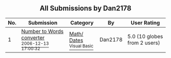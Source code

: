 ﻿<div align="center">

## All Submissions by Dan2178

</div>

No.  | Submission | Category | By   | User Rating
---- | ---------- | -------- | ---- | -----------
1 | [Number to Words converter<br /><sup>2006-12-13 17:00:32</sup>](https://github.com/Planet-Source-Code/dan2178-number-to-words-converter__1-67376) | [Math/ Dates<br /><sup>Visual Basic</sup>](../ByCategory/math-dates__1-37.md) | Dan2178 | 5.0 (10 globes from 2 users)
